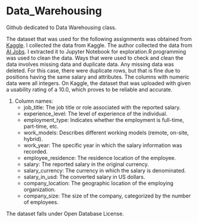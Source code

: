 # Data_Warehousing
Github dedicated to Data Warehousing class.

The dataset that was used for the following assignments was obtained from [Kaggle](https://www.kaggle.com/datasets/sazidthe1/data-science-salaries). I collected the data from Kaggle. The author collected the data from [AI Jobs](https://ai-jobs.net/). I extracted it to Jupyter Notebook for exploration.R programming was used to clean the data. Ways that were used to check and clean the data involves missing data and duplicate data. Any missing data was deleted. For this case, there were duplicate rows, but that is fine due to positions having the same salary and attributes. The columns with numeric data were all integers. On Kaggle, the dataset that was uploaded with given a usability rating of a 10.0, which proves to be reliable and accurate. 

1. Column names:
    - job_title: The job title or role associated with the reported salary.
    - experience_level:	The level of experience of the individual.
    - employment_type:	Indicates whether the employment is full-time, part-time, etc.
    - work_models:	Describes different working models (remote, on-site, hybrid).
    - work_year:	The specific year in which the salary information was recorded.
    - employee_residence:	The residence location of the employee.
    - salary:	The reported salary in the original currency.
    - salary_currency:	The currency in which the salary is denominated.
    - salary_in_usd:	The converted salary in US dollars.
    - company_location:	The geographic location of the employing organization.
    - company_size:	The size of the company, categorized by the number of employees.

The dataset falls under Open Database License.

